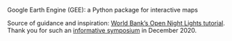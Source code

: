 Google Earth Engine (GEE):
a Python package for interactive maps

Source of guidance and inspiration: [World Bank’s Open Night Lights tutorial](https://worldbank.github.io/OpenNightLights/welcome.html).
Thank you for such an [informative symposium](https://www.geo4.dev/events/symposium) in December 2020.
